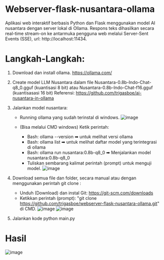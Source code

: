 # Webserver-flask-nusantara-ollama
Aplikasi web interaktif berbasis Python dan Flask menggunakan model AI nusantara dengan server lokal di Ollama. Respons teks dihasilkan secara real-time stream-on ke antarmuka pengguna web melalui Server-Sent Events (SSE), url: http://localhost:11434.

# Langkah-Langkah:
  1. Download dan install ollama. https://ollama.com/
  
  2. Create model LLM Nusantara dalam file Nusantara-0.8b-Indo-Chat-q8_0.gguf (kuantisasi 8 bit) atau Nusantara-0.8b-Indo-Chat-f16.gguf (kuantisasasi 16 bit)
     Referensi: https://github.com/trigasboe/ai-nusantara-in-ollama
  
  3. Jalankan model nusantara: 
       - Running ollama yang sudah terinstal di windows.
       ![image](https://github.com/user-attachments/assets/8c7a096f-5dde-41c1-a789-074feb44a65d)
            
       - (Bisa melalui CMD windows) Ketik perintah:
           - Bash: ollama --version                   ➡ untuk melihat versi ollama
           - Bash: ollama list                        ➡ untuk melihat daftar model yang terintegrasi di ollama
           - Bash: ollama run nusantara:0.8b-q8_0     ➡ Menjalankan model nusantara:0.8b-q8_0
           - Tuliskan sembarang kalimat perintah (prompt) untuk menguji model.
             ![image](https://github.com/user-attachments/assets/f273f244-9ec5-4b22-a2d3-d8ee71c8d039)
 
  4. Download semua file dan folder, secara manual atau dengan menggunakan perintah git clone :
       -	Unduh (Download) dan instal Git:  https://git-scm.com/downloads
       -	Ketikkan perintah (prompt): "git clone https://github.com/trigasboe/webserver-flask-nusantara-ollama.git" di CMD.
             ![image](https://github.com/user-attachments/assets/4d18d8c0-406e-41cb-b1fa-15380a32b712)
             ![image](https://github.com/user-attachments/assets/66eaf3a3-f817-4109-994a-df52f860cf85)

  6. Jalankan kode python main.py
     
# Hasil
![image](https://github.com/user-attachments/assets/2610d81c-9d8c-4e42-9473-6d420d6b7649)

